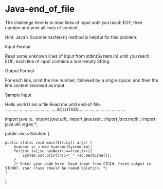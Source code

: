 # Java-end_of_file
The challenge here is to read  lines of input until you reach EOF, then number and print all  lines of content.

Hint: Java's Scanner.hasNext() method is helpful for this problem.

Input Format

Read some unknown  lines of input from stdin(System.in) until you reach EOF; each line of input contains a non-empty String.

Output Format

For each line, print the line number, followed by a single space, and then the line content received as input.

Sample Input

Hello world
I am a file
Read me until end-of-file.
..........................................SOLUTION......................................


import java.io.*;
import java.util.*;
import java.text.*;
import java.math.*;
import java.util.regex.*;

public class Solution {

    public static void main(String[] args) {
        Scanner sc = new Scanner(System.in);
        for(int i=1;sc.hasNext()==true;i++){
            System.out.println(i+" " +sc.nextLine());
        }
        /* Enter your code here. Read input from STDIN. Print output to STDOUT. Your class should be named Solution. */
    }
}
